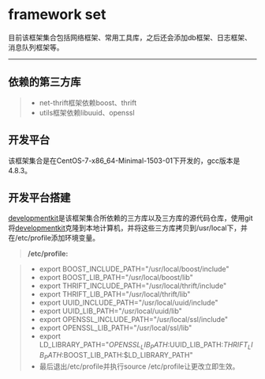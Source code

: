 framework set
===================


目前该框架集合包括网络框架、常用工具库，之后还会添加db框架、日志框架、消息队列框架等。

----------


依赖的第三方库
-------------

> - net-thrift框架依赖boost、thrift
> - utils框架依赖libuuid、openssl

开发平台
-------------

该框架集合是在CentOS-7-x86_64-Minimal-1503-01下开发的，gcc版本是4.8.3。


开发平台搭建
-------------

[developmentkit](https://github.com/chxuan/developmentkit)是该框架集合所依赖的三方库以及三方库的源代码仓库，使用git将[developmentkit](https://github.com/chxuan/developmentkit)克隆到本地计算机，并将这些三方库拷贝到/usr/local下，并在/etc/profile添加环境变量。

> **/etc/profile:**

> - export BOOST_INCLUDE_PATH="/usr/local/boost/include"
> - export BOOST_LIB_PATH="/usr/local/boost/lib"
> - export THRIFT_INCLUDE_PATH="/usr/local/thrift/include"
> - export THRIFT_LIB_PATH="/usr/local/thrift/lib"
> - export UUID_INCLUDE_PATH="/usr/local/uuid/include"
> - export UUID_LIB_PATH="/usr/local/uuid/lib"
> - export OPENSSL_INCLUDE_PATH="/usr/local/ssl/include"
> - export OPENSSL_LIB_PATH="/usr/local/ssl/lib"
> - export LD_LIBRARY_PATH="$OPENSSL_LIB_PATH:$UUID_LIB_PATH:$THRIFT_LIB_PATH:$BOOST_LIB_PATH:$LD_LIBRARY_PATH"
> - 最后退出/etc/profile并执行source /etc/profile让更改立即生效。
